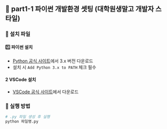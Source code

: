 ## 🚀 part1-1 파이썬 개발환경 셋팅 (대학원생말고 개발자 스타일)
### 🔹 설치 파일
#### 1️⃣ 파이썬 설치
- [Python 공식 사이트](https://www.python.org/)에서 3.x 버전 다운로드
- 설치 시 `Add Python 3.x to PATH` 체크 필수

#### 2️ VSCode 설치
- [VSCode 공식 사이트](https://code.visualstudio.com/)에서 다운로드

### 🔹 실행 방법
```bash
# .py 파일 생성 후 실행
python 파일명.py
```
